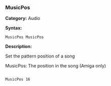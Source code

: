 ### MusicPos

**Category:**
Audio

**Syntax:**

```scorpionengine
MusicPos MusicPos
```

**Description:**

Set the pattern position of a song

MusicPos: The position in the song (Amiga only)

```scorpionengine

MusicPos 16

```
